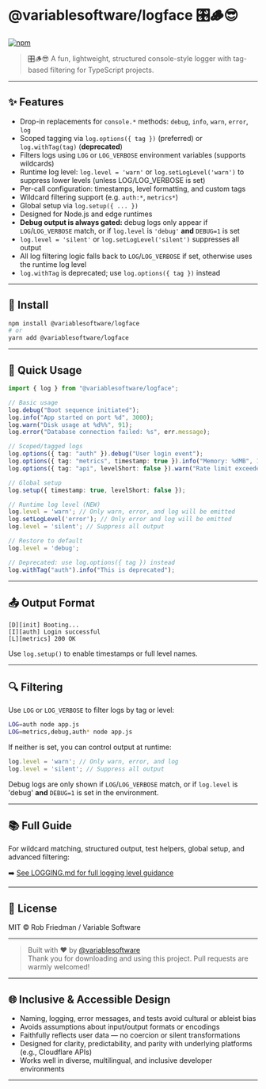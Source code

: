 # @variablesoftware/logface 🎛️🪵😎

[![npm](https://img.shields.io/npm/v/@variablesoftware/logface.svg)](https://www.npmjs.com/package/@variablesoftware/logface)

> 🎛️🪵😎 A fun, lightweight, structured console-style logger with tag-based filtering for TypeScript projects.

---

## ✨ Features

- Drop-in replacements for `console.*` methods: `debug`, `info`, `warn`, `error`, `log`
- Scoped tagging via `log.options({ tag })` (preferred) or `log.withTag(tag)` (**deprecated**)
- Filters logs using `LOG` or `LOG_VERBOSE` environment variables (supports wildcards)
- Runtime log level: `log.level = 'warn'` or `log.setLogLevel('warn')` to suppress lower levels (unless LOG/LOG_VERBOSE is set)
- Per-call configuration: timestamps, level formatting, and custom tags
- Wildcard filtering support (e.g. `auth:*`, `metrics*`)
- Global setup via `log.setup({ ... })`
- Designed for Node.js and edge runtimes
- **Debug output is always gated:** debug logs only appear if `LOG`/`LOG_VERBOSE` match, or if `log.level` is `'debug'` **and** `DEBUG=1` is set
- `log.level = 'silent'` or `log.setLogLevel('silent')` suppresses all output
- All log filtering logic falls back to `LOG`/`LOG_VERBOSE` if set, otherwise uses the runtime log level
- `log.withTag` is deprecated; use `log.options({ tag })` instead

---

## 🚀 Install

```bash
npm install @variablesoftware/logface
# or
yarn add @variablesoftware/logface
```

---

## 🔧 Quick Usage

```ts
import { log } from "@variablesoftware/logface";

// Basic usage
log.debug("Boot sequence initiated");
log.info("App started on port %d", 3000);
log.warn("Disk usage at %d%%", 91);
log.error("Database connection failed: %s", err.message);

// Scoped/tagged logs
log.options({ tag: "auth" }).debug("User login event");
log.options({ tag: "metrics", timestamp: true }).info("Memory: %dMB", 182);
log.options({ tag: "api", levelShort: false }).warn("Rate limit exceeded");

// Global setup
log.setup({ timestamp: true, levelShort: false });

// Runtime log level (NEW)
log.level = 'warn'; // Only warn, error, and log will be emitted
log.setLogLevel('error'); // Only error and log will be emitted
log.level = 'silent'; // Suppress all output

// Restore to default
log.level = 'debug';

// Deprecated: use log.options({ tag }) instead
log.withTag("auth").info("This is deprecated");
```

---

## 📤 Output Format

```text
[D][init] Booting...
[I][auth] Login successful
[L][metrics] 200 OK
```

Use `log.setup()` to enable timestamps or full level names.

---

## 🔍 Filtering

Use `LOG` or `LOG_VERBOSE` to filter logs by tag or level:

```bash
LOG=auth node app.js
LOG=metrics,debug,auth* node app.js
```

If neither is set, you can control output at runtime:

```js
log.level = 'warn'; // Only warn, error, and log
log.level = 'silent'; // Suppress all output
```

Debug logs are only shown if `LOG`/`LOG_VERBOSE` match, or if `log.level` is 'debug' **and** `DEBUG=1` is set in the environment.

---

## 📚 Full Guide

For wildcard matching, structured output, test helpers, global setup, and advanced filtering:

➡️ [See LOGGING.md for full logging level guidance](https://github.com/variablesoftware/logface/blob/main/LOGGING.md)

---

## 📄 License

MIT © Rob Friedman / Variable Software

---

> Built with ❤️ by [@variablesoftware](https://github.com/variablesoftware)  
> Thank you for downloading and using this project. Pull requests are warmly welcomed!

---

## 🌐 Inclusive & Accessible Design

- Naming, logging, error messages, and tests avoid cultural or ableist bias
- Avoids assumptions about input/output formats or encodings
- Faithfully reflects user data — no coercion or silent transformations
- Designed for clarity, predictability, and parity with underlying platforms (e.g., Cloudflare APIs)
- Works well in diverse, multilingual, and inclusive developer environments

---
